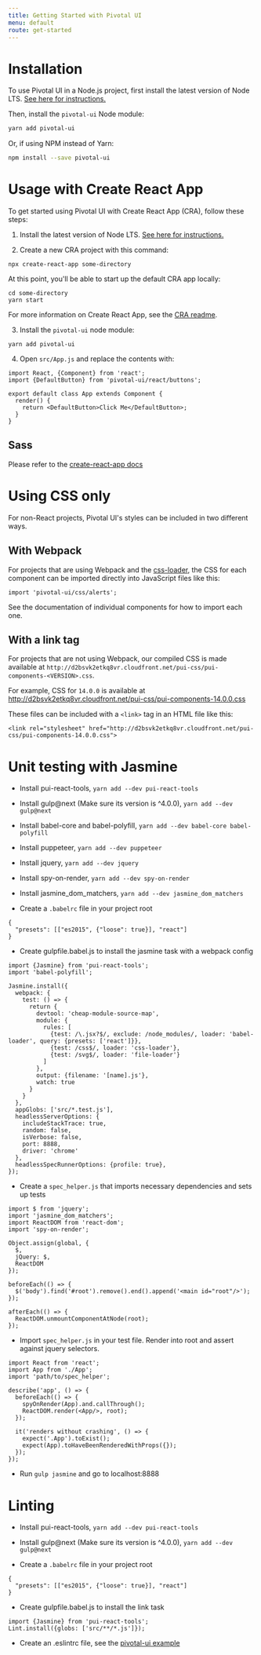 ```yaml
---
title: Getting Started with Pivotal UI
menu: default
route: get-started
---
```


# Installation

To use Pivotal UI in a Node.js project, first install the latest version of Node LTS. [See here for instructions.](https://docs.npmjs.com/getting-started/installing-node)

Then, install the `pivotal-ui` Node module:

```bash
yarn add pivotal-ui
```

Or, if using NPM instead of Yarn:

```bash
npm install --save pivotal-ui
```

# Usage with Create React App

To get started using Pivotal UI with Create React App (CRA), follow these steps:

1. Install the latest version of Node LTS. [See here for instructions.](https://docs.npmjs.com/getting-started/installing-node)

2. Create a new CRA project with this command:
```
npx create-react-app some-directory
```

At this point, you'll be able to start up the default CRA app locally:
```
cd some-directory
yarn start
```

For more information on Create React App, see the [CRA readme](https://github.com/facebook/create-react-app).

3. Install the `pivotal-ui` node module:

```
yarn add pivotal-ui
```

4. Open `src/App.js` and replace the contents with:

```
import React, {Component} from 'react';
import {DefaultButton} from 'pivotal-ui/react/buttons';

export default class App extends Component {
  render() {
    return <DefaultButton>Click Me</DefaultButton>;
  }
}
```

## Sass

Please refer to the [create-react-app docs](https://github.com/facebook/create-react-app/blob/master/packages/react-scripts/template/README.md#adding-a-css-preprocessor-sass-less-etc)

# Using CSS only

For non-React projects, Pivotal UI's styles can be included in two different ways.

## With Webpack

For projects that are using Webpack and the [css-loader](https://github.com/webpack-contrib/css-loader), the CSS for each component can be imported directly into JavaScript files like this:

```
import 'pivotal-ui/css/alerts';
```

See the documentation of individual components for how to import each one.

## With a link tag

For projects that are not using Webpack, our compiled CSS is made available at `http://d2bsvk2etkq8vr.cloudfront.net/pui-css/pui-components-<VERSION>.css`.

For example, CSS for `14.0.0` is available at http://d2bsvk2etkq8vr.cloudfront.net/pui-css/pui-components-14.0.0.css

These files can be included with a `<link>` tag in an HTML file like this:

```
<link rel="stylesheet" href="http://d2bsvk2etkq8vr.cloudfront.net/pui-css/pui-components-14.0.0.css">
```

# Unit testing with Jasmine

- Install pui-react-tools, `yarn add --dev pui-react-tools`

- Install gulp@next (Make sure its version is ^4.0.0), `yarn add --dev gulp@next`

- Install babel-core and babel-polyfill, `yarn add --dev babel-core babel-polyfill`

- Install puppeteer, `yarn add --dev puppeteer`

- Install jquery, `yarn add --dev jquery`

- Install spy-on-render, `yarn add --dev spy-on-render`

- Install jasmine_dom_matchers, `yarn add --dev jasmine_dom_matchers`

- Create a `.babelrc` file in your project root
```
{
  "presets": [["es2015", {"loose": true}], "react"]
}
```

- Create gulpfile.babel.js to install the jasmine task with a webpack config

```
import {Jasmine} from 'pui-react-tools';
import 'babel-polyfill';

Jasmine.install({
  webpack: {
    test: () => {
      return {
        devtool: 'cheap-module-source-map',
        module: {
          rules: [
            {test: /\.jsx?$/, exclude: /node_modules/, loader: 'babel-loader', query: {presets: ['react']}},
            {test: /css$/, loader: 'css-loader'},
            {test: /svg$/, loader: 'file-loader'}
          ]
        },
        output: {filename: '[name].js'},
        watch: true
      }
    }
  },
  appGlobs: ['src/*.test.js'],
  headlessServerOptions: {
    includeStackTrace: true,
    random: false,
    isVerbose: false,
    port: 8888,
    driver: 'chrome'
  },
  headlessSpecRunnerOptions: {profile: true},
});
```

- Create a `spec_helper.js` that imports necessary dependencies and sets up tests
```
import $ from 'jquery';
import 'jasmine_dom_matchers';
import ReactDOM from 'react-dom';
import 'spy-on-render';

Object.assign(global, {
  $,
  jQuery: $,
  ReactDOM
});

beforeEach(() => {
  $('body').find('#root').remove().end().append('<main id="root"/>');
});

afterEach(() => {
  ReactDOM.unmountComponentAtNode(root);
});
```

- Import `spec_helper.js` in your test file. Render into root and assert against jquery selectors.

```
import React from 'react';
import App from './App';
import 'path/to/spec_helper';

describe('app', () => {
  beforeEach(() => {
    spyOnRender(App).and.callThrough();
    ReactDOM.render(<App/>, root);
  });

  it('renders without crashing', () => {
    expect('.App').toExist();
    expect(App).toHaveBeenRenderedWithProps({});
  });
});
```

- Run `gulp jasmine` and go to localhost:8888

# Linting

- Install pui-react-tools, `yarn add --dev pui-react-tools`

- Install gulp@next (Make sure its version is ^4.0.0), `yarn add --dev gulp@next`

- Create a `.babelrc` file in your project root
```
{
  "presets": [["es2015", {"loose": true}], "react"]
}
```

- Create gulpfile.babel.js to install the link task

```
import {Jasmine} from 'pui-react-tools';
Lint.install({globs: ['src/**/*.js']});
```

- Create an .eslintrc file, see the [pivotal-ui example](https://github.com/pivotal-cf/pivotal-ui/blob/master/.eslintrc)
